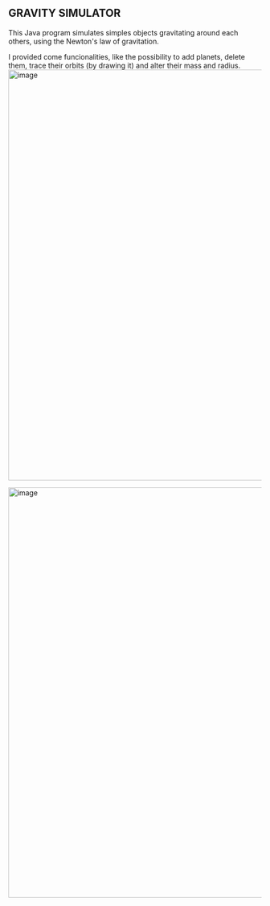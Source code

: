 ## GRAVITY SIMULATOR
This Java program simulates simples objects gravitating around each others, using the Newton's law of gravitation.

I provided come funcionalities, like the possibility to add planets, delete them, trace their orbits (by drawing it) and alter their mass and radius.
<img width="816" alt="image" src="https://github.com/leonardobertolani/gravity-simulator/assets/102794282/4652c3e6-55f0-42b8-b980-1a39312f762e">

<img width="815" alt="image" src="https://github.com/leonardobertolani/gravity-simulator/assets/102794282/c0bf167f-5dbd-4a12-b8e6-4eb54c6371a8">
